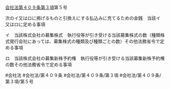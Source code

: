 [会社法第４０９条第３項](会社法＿＿＿＿第４０９条第３項)第５号

次のイ又はロに掲げるものと引換えにする払込みに充てるための金銭　当該イ又はロに定める事項

イ　当該株式会社の募集株式　執行役等が引き受ける当該募集株式の数（種類株式発行会社にあっては、募集株式の種類及び種類ごとの数）その他法務省令で定める事項

ロ　当該株式会社の募集新株予約権　執行役等が引き受ける当該募集新株予約権の数その他法務省令で定める事項


#会社法
#会社法/第４０９条
#会社法/第４０９条/第３項
#会社法/第４０９条/第３項/第５号
